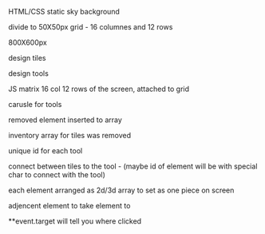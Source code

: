 HTML/CSS
static sky background

divide to 50X50px grid - 16 columnes and 12 rows

800X600px

design tiles

design tools

 



JS
matrix 16 col 12 rows of the screen, attached to grid

carusle for tools

removed element inserted to array 

inventory array for tiles was removed

unique id for each tool

connect between tiles to the tool - (maybe id of element will be with special char to connect with the tool)

each element arranged as 2d/3d array to set as one piece on screen

adjencent element to take element to








**event.target will tell you where clicked

